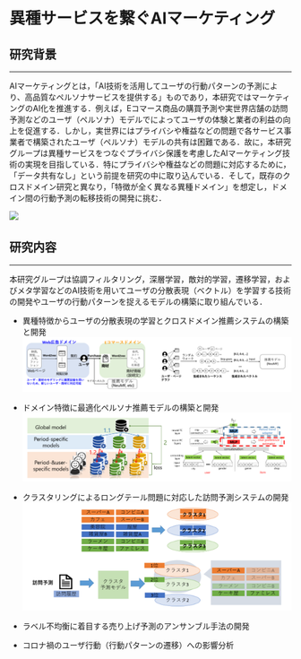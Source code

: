 # 異種サービスを繋ぐAIマーケティング

## 研究背景

* * *

AIマーケティングとは，「AI技術を活用してユーザの行動パターンの予測により、高品質なペルソナサービスを提供する」ものであり，本研究ではマーケティングのAI化を推進する．例えば，Eコマース商品の購買予測や実世界店舗の訪問予測などのユーザ（ペルソナ）モデルでによってユーザの体験と業者の利益の向上を促進する．しかし，実世界にはプライバシや権益などの問題で各サービス事業者で構築されたユーザ（ペルソナ）モデルの共有は困難である．故に，本研究グループは異種サービスをつなぐプライバシ保護を考慮したAIマーケティング技術の実現を目指している．特にプライバシや権益などの問題に対応するために，「データ共有なし」という前提を研究の中に取り込んでいる．そして，既存のクロスドメイン研究と異なり，「特徴が全く異なる異種ドメイン」を想定し，ドメイン間の行動予測の転移技術の開発に挑む．

![](./img/Research_background.PNG)

## 研究内容

* * *

本研究グループは協調フィルタリング，深層学習，敵対的学習，遷移学習，およびメタ学習などのAI技術を用いてユーザの分散表現（ベクトル）を学習する技術の開発やユーザの行動パターンを捉えるモデルの構築に取り組んでいる．

*   異種特徴からユーザの分散表現の学習とクロスドメイン推薦システムの構築と開発
![](./img/CREST1.PNG)

*   ドメイン特徴に最適化ペルソナ推薦モデルの構築と開発
![](./img/CREST2.PNG)

*   クラスタリングによるロングテール問題に対応した訪問予測システムの開発
![](./img/CREST3.PNG)

*   ラベル不均衡に着目する売り上げ予測のアンサンブル手法の開発

*   コロナ禍のユーザ行動（行動パターンの遷移）への影響分析
